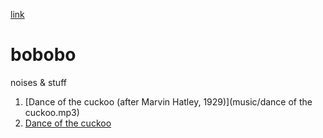 [link](https://bobobo-git.github.io/hearme)

# bobobo
noises & stuff

1. [Dance of the cuckoo (after Marvin Hatley, 1929)](music/dance of the cuckoo.mp3)
2. [Dance of the cuckoo](music/cuckoo.mp3)
